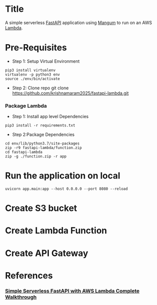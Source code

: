 # Title
A simple serverless [FastAPI](https://fastapi.tiangolo.com/) application using [Mangum](https://pypi.org/project/mangum/) to run on an AWS [Lambda](https://aws.amazon.com/lambda/).

# Pre-Requisites
* Step 1: Setup Virtual Environment
```
pip3 install virtualenv 
virtualenv -p python3 env
source ./env/bin/activate
```
* Step 2: Clone repo
git clone https://github.com/krishnamaram2025/fastapi-lambda.git

### Package Lambda
* Step 1: Install app level Dependencies
```
pip3 install -r requirements.txt
```
* Step 2:Package Dependencies
```
cd env/lib/python3.7/site-packages
zip -r9 fastapi-lambda/function.zip
cd fastapi-lambda
zip -g ./function.zip -r app
```
# Run the application on local
```shell
uvicorn app.main:app --host 0.0.0.0 --port 8080 --reload
```
# Create S3 bucket

# Create Lambda Function

# Create API Gateway

# References

### [Simple Serverless FastAPI with AWS Lambda Complete Walkthrough](https://deadbearcode.com/simple-serverless-fastapi-with-aws-lambda/)

